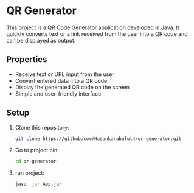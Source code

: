 # QR Generator

This project is a QR Code Generator application developed in Java. It quickly converts text or a link received from the user into a QR code and can be displayed as output.

## Properties
- Receive text or URL input from the user
- Convert entered data into a QR code
- Display the generated QR code on the screen
- Simple and user-friendly interface


## Setup

1. Clone this repository:
    ```bash
    git clone https://github.com/Hasankarabulut4/qr-generator.git
    ```
2. Go to project bin:
    ```bash
    cd qr-generator
    ```

4. run project:
    ```bash
    java -jar App.jar
    ```
